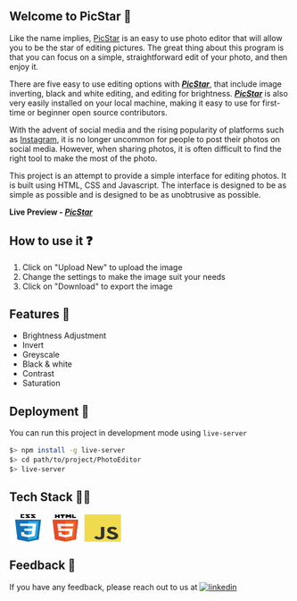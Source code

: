 ## Welcome to PicStar 📸

Like the name implies, [PicStar](https://anshika1806.github.io/PICSTAR/) is an easy to use photo editor that will allow you to be the star of editing pictures. The great thing about this program is that you can focus on a simple, straightforward edit of your photo, and then enjoy it. 

There are five easy to use editing options with [***PicStar***], that include image inverting, black and white editing, and editing for brightness. [***PicStar***] is also very easily installed on your local machine, making it easy to use for first-time or beginner open source contributors.

With the advent of social media and the rising popularity of platforms such as [Instagram](https://www.instagram.com/), it is no longer uncommon for people to post their photos on social media. However, when sharing photos, it is often difficult to find the right tool to make the most of the photo.

This project is an attempt to provide a simple interface for editing photos. It is built using HTML, CSS and Javascript. The interface is designed to be as simple as possible and is designed to be as unobtrusive as possible.

**Live Preview - [***PicStar***]**

## How to use it ❓

1. Click on "Upload New" to upload the image
2. Change the settings to make the image suit your needs
3. Click on "Download" to export the image

## Features 🚀

- Brightness Adjustment
- Invert
- Greyscale
- Black & white
- Contrast
- Saturation

## Deployment 🧭

You can run this project in development mode using `live-server`

```sh
$> npm install -g live-server
$> cd path/to/project/PhotoEditor
$> live-server
```

## Tech Stack 👩‍💻

<img align="center" src="https://raw.githubusercontent.com/devicons/devicon/master/icons/css3/css3-original-wordmark.svg" alt="CSS" height="50" width="67"/><img align="center" src="https://raw.githubusercontent.com/devicons/devicon/master/icons/html5/html5-original-wordmark.svg" alt="HTML" height="50" width="67"/><img align="center" src="https://raw.githubusercontent.com/devicons/devicon/master/icons/javascript/javascript-original.svg" alt="CSS" height="50" width="67"/>

<!-- ## Screenshots 📷 

<p align="center"><img src="https://i.ibb.co/bg2pRfb/p1.jpg"></p>

<p align="center"><img src="https://i.ibb.co/WB8WYMd/p2.jpg"></p>
 -->


## Feedback 🌟

If you have any feedback, please reach out to us at  [![linkedin](https://img.shields.io/badge/linkedin-0A66C2?style=for-the-badge&logo=linkedin&logoColor=white)](https://www.linkedin.com/in/anshika-singh-589922164/)

[***PicStar***]: https://anshika1806.github.io/PhotoEditor/

<!-- 
## Contact the Administrator

https://anshika-singh-portfolio-website.netlify.app/ -->
